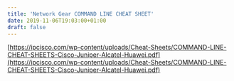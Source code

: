 ```yaml
---
title: 'Network Gear COMMAND LINE CHEAT SHEET'
date: 2019-11-06T19:03:00+01:00
draft: false
---
```


[https://ipcisco.com/wp-content/uploads/Cheat-Sheets/COMMAND-LINE-CHEAT-SHEETS-Cisco-Juniper-Alcatel-Huawei.pdf](https://ipcisco.com/wp-content/uploads/Cheat-Sheets/COMMAND-LINE-CHEAT-SHEETS-Cisco-Juniper-Alcatel-Huawei.pdf)